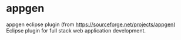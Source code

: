 # appgen
appgen eclipse plugin (from https://sourceforge.net/projects/appgen)
Eclipse plugin for full stack web application development.

